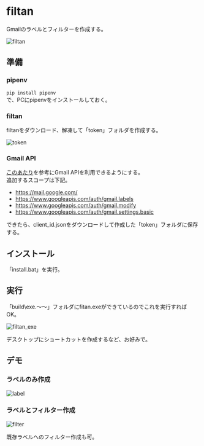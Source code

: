 # filtan
Gmailのラベルとフィルターを作成する。

![filtan](https://user-images.githubusercontent.com/47170845/84984634-3617ad00-b176-11ea-84b9-7fea38ce56d6.png)

## 準備
### pipenv
`pip install pipenv`  
で、PCにpipenvをインストールしておく。

### filtan
filtanをダウンロード、解凍して「token」フォルダを作成する。

 ![token](https://user-images.githubusercontent.com/47170845/84983633-1ed7c000-b174-11ea-9ec3-6e7b7a7592b7.png)

### Gmail API
[このあたり](https://qiita.com/muuuuuwa/items/822c6cffedb9b3c27e21)を参考にGmail APIを利用できるようにする。  
追加するスコープは下記。
- https://mail.google.com/
- https://www.googleapis.com/auth/gmail.labels
- https://www.googleapis.com/auth/gmail.modify
- https://www.googleapis.com/auth/gmail.settings.basic

できたら、client_id.jsonをダウンロードして作成した「token」フォルダに保存する。

## インストール
「install.bat」を実行。

## 実行
「build\exe.～～」フォルダにfitan.exeができているのでこれを実行すればOK。

![filtan_exe](https://user-images.githubusercontent.com/47170845/84984384-aa9e1c00-b175-11ea-8b33-0cad567c635b.png)

デスクトップにショートカットを作成するなど、お好みで。

## デモ
### ラベルのみ作成
![label](https://user-images.githubusercontent.com/47170845/84985156-35cbe180-b177-11ea-9a11-32153b1bd483.gif)

### ラベルとフィルター作成
![filter](https://user-images.githubusercontent.com/47170845/84985778-5b0d1f80-b178-11ea-8b9a-70f7c93fc350.gif)

既存ラベルへのフィルター作成も可。